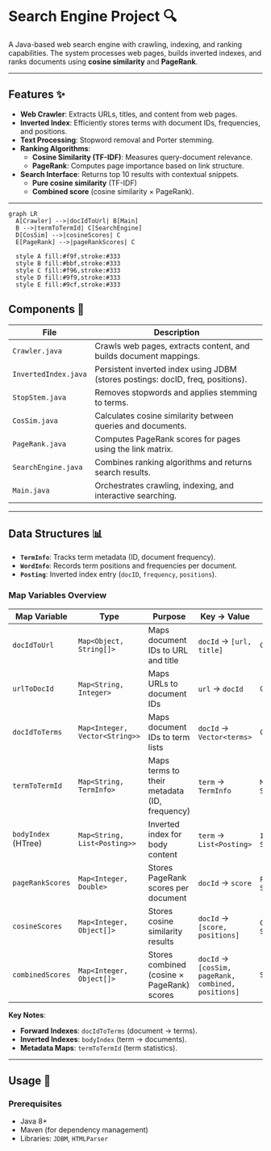 # Search Engine Project 🔍

A Java-based web search engine with crawling, indexing, and ranking capabilities. The system processes web pages, builds inverted indexes, and ranks documents using **cosine similarity** and **PageRank**.

---

## Features ✨
- **Web Crawler**: Extracts URLs, titles, and content from web pages.
- **Inverted Index**: Efficiently stores terms with document IDs, frequencies, and positions.
- **Text Processing**: Stopword removal and Porter stemming.
- **Ranking Algorithms**:
  - **Cosine Similarity (TF-IDF)**: Measures query-document relevance.
  - **PageRank**: Computes page importance based on link structure.
- **Search Interface**: Returns top 10 results with contextual snippets.
  - **Pure cosine similarity** (TF-IDF)  
  - **Combined score** (cosine similarity × PageRank).
---

```mermaid
graph LR
  A[Crawler] -->|docIdToUrl| B[Main]
  B -->|termToTermId| C[SearchEngine]
  D[CosSim] -->|cosineScores| C
  E[PageRank] -->|pageRankScores| C

  style A fill:#f9f,stroke:#333
  style B fill:#bbf,stroke:#333
  style C fill:#f96,stroke:#333
  style D fill:#9f9,stroke:#333
  style E fill:#9cf,stroke:#333
```
## Components 🧩

| File               | Description                                                                 |
|--------------------|-----------------------------------------------------------------------------|
| `Crawler.java`     | Crawls web pages, extracts content, and builds document mappings.           |
| `InvertedIndex.java` | Persistent inverted index using JDBM (stores postings: docID, freq, positions). |
| `StopStem.java`    | Removes stopwords and applies stemming to terms.                            |
| `CosSim.java`      | Calculates cosine similarity between queries and documents.                 |
| `PageRank.java`    | Computes PageRank scores for pages using the link matrix.                   |
| `SearchEngine.java` | Combines ranking algorithms and returns search results.                     |
| `Main.java`        | Orchestrates crawling, indexing, and interactive searching.                 |

---
## Data Structures 📊
- **`TermInfo`**: Tracks term metadata (ID, document frequency).
- **`WordInfo`**: Records term positions and frequencies per document.
- **`Posting`**: Inverted index entry (`docID`, `frequency`, `positions`).

### **Map Variables Overview**
| Map Variable | Type | Purpose | Key → Value | Used In |
|-------------|------|---------|-------------|---------|
| `docIdToUrl` | `Map<Object, String[]>` | Maps document IDs to URL and title | `docId` → `[url, title]` | `Crawler.java` |
| `urlToDocId` | `Map<String, Integer>` | Maps URLs to document IDs | `url` → `docId` | `Crawler.java` |
| `docIdToTerms` | `Map<Integer, Vector<String>>` | Maps document IDs to term lists | `docId` → `Vector<terms>` | `Crawler.java` |
| `termToTermId` | `Map<String, TermInfo>` | Maps terms to their metadata (ID, frequency) | `term` → `TermInfo` | `Main.java`, `SearchEngine.java` |
| `bodyIndex` (HTree) | `Map<String, List<Posting>>` | Inverted index for body content | `term` → `List<Posting>` | `InvertedIndex.java`, `SearchEngine.java` |
| `pageRankScores` | `Map<Integer, Double>` | Stores PageRank scores per document | `docId` → `score` | `PageRank.java`, `SearchEngine.java` |
| `cosineScores` | `Map<Integer, Object[]>` | Stores cosine similarity results | `docId` → `[score, positions]` | `CosSim.java`, `SearchEngine.java` |
| `combinedScores` | `Map<Integer, Object[]>` | Stores combined (cosine × PageRank) scores | `docId` → `[cosSim, pageRank, combined, positions]` | `SearchEngine.java` |

**Key Notes**:
- **Forward Indexes**: `docIdToTerms` (document → terms).
- **Inverted Indexes**: `bodyIndex` (term → documents).
- **Metadata Maps**: `termToTermId` (term statistics).

---

## Usage 🚀

### Prerequisites
- Java 8+
- Maven (for dependency management)
- Libraries: `JDBM`, `HTMLParser`
